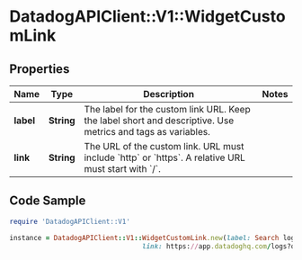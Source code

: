 # DatadogAPIClient::V1::WidgetCustomLink

## Properties

Name | Type | Description | Notes
------------ | ------------- | ------------- | -------------
**label** | **String** | The label for the custom link URL. Keep the label short and descriptive. Use metrics and tags as variables. | 
**link** | **String** | The URL of the custom link. URL must include &#x60;http&#x60; or &#x60;https&#x60;. A relative URL must start with &#x60;/&#x60;. | 

## Code Sample

```ruby
require 'DatadogAPIClient::V1'

instance = DatadogAPIClient::V1::WidgetCustomLink.new(label: Search logs for {{host}},
                                 link: https://app.datadoghq.com/logs?query&#x3D;{{host}})
```


